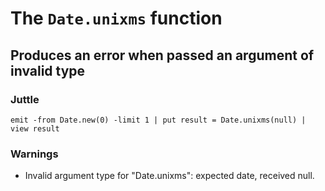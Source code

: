 # The `Date.unixms` function

## Produces an error when passed an argument of invalid type

### Juttle

    emit -from Date.new(0) -limit 1 | put result = Date.unixms(null) | view result

### Warnings

  * Invalid argument type for "Date.unixms": expected date, received null.

